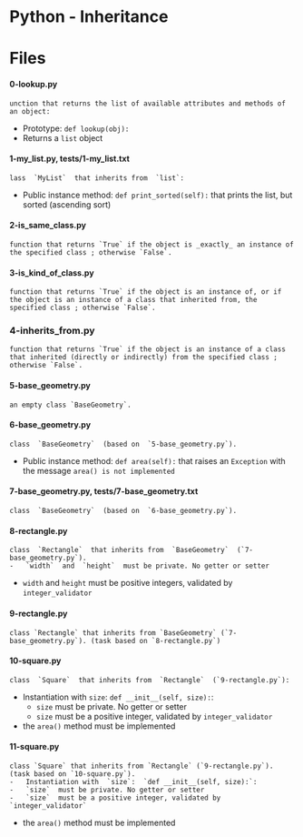 # Python - Inheritance


# Files

#### 0-lookup.py
	unction that returns the list of available attributes and methods of an object:

-   Prototype:  `def lookup(obj):`
-   Returns a  `list`  object
#### 1-my_list.py, tests/1-my_list.txt
	lass  `MyList`  that inherits from  `list`:

-   Public instance method:  `def print_sorted(self):`  that prints the list, but sorted (ascending sort)
#### 2-is_same_class.py
	function that returns `True` if the object is _exactly_ an instance of the specified class ; otherwise `False`.
#### 3-is_kind_of_class.py
	function that returns `True` if the object is an instance of, or if the object is an instance of a class that inherited from, the specified class ; otherwise `False`.
###  4-inherits_from.py
	function that returns `True` if the object is an instance of a class that inherited (directly or indirectly) from the specified class ; otherwise `False`.
#### 5-base_geometry.py
	an empty class `BaseGeometry`.
#### 6-base_geometry.py
	class  `BaseGeometry`  (based on  `5-base_geometry.py`).

-   Public instance method:  `def area(self):`  that raises an  `Exception`  with the message  `area() is not implemented`
#### 7-base_geometry.py, tests/7-base_geometry.txt
	class  `BaseGeometry`  (based on  `6-base_geometry.py`).
#### 8-rectangle.py
	class  `Rectangle`  that inherits from  `BaseGeometry`  (`7-base_geometry.py`).
	-   `width`  and  `height`  must be private. No getter or setter
-   `width`  and  `height`  must be positive integers, validated by  `integer_validator`
#### 9-rectangle.py
	class `Rectangle` that inherits from `BaseGeometry` (`7-base_geometry.py`). (task based on `8-rectangle.py`)
#### 10-square.py
	class  `Square`  that inherits from  `Rectangle`  (`9-rectangle.py`):

-   Instantiation with  `size`:  `def __init__(self, size):`:
    -   `size`  must be private. No getter or setter
    -   `size`  must be a positive integer, validated by  `integer_validator`
-   the  `area()`  method must be implemented
#### 11-square.py
	class `Square` that inherits from `Rectangle` (`9-rectangle.py`). (task based on `10-square.py`).
	-   Instantiation with  `size`:  `def __init__(self, size):`:
    -   `size`  must be private. No getter or setter
    -   `size`  must be a positive integer, validated by  `integer_validator`
-   the  `area()`  method must be implemented
